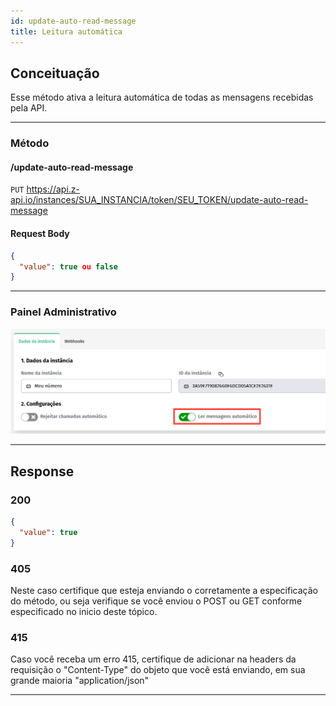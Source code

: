 ```yaml
---
id: update-auto-read-message
title: Leitura automática
---
```


## Conceituação

Esse método ativa a leitura automática de todas as mensagens recebidas pela API.

---

### Método

#### /update-auto-read-message

`PUT` https://api.z-api.io/instances/SUA_INSTANCIA/token/SEU_TOKEN/update-auto-read-message

#### Request Body

```json
{
  "value": true ou false
}
```

---

### Painel Administrativo

![img](../../img/auto-read.jpeg)

---

## Response

### 200

```json
{
  "value": true
}
```

### 405

Neste caso certifique que esteja enviando o corretamente a especificação do método, ou seja verifique se você enviou o POST ou GET conforme especificado no inicio deste tópico.

### 415

Caso você receba um erro 415, certifique de adicionar na headers da requisição o "Content-Type" do objeto que você está enviando, em sua grande maioria "application/json"

---